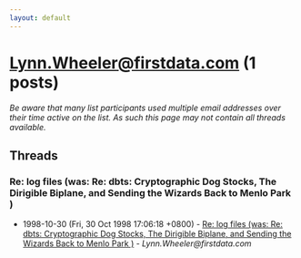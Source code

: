 ```yaml
---
layout: default
---
```


# Lynn.Wheeler@firstdata.com (1 posts)

_Be aware that many list participants used multiple email addresses over their time active on the list. As such this page may not contain all threads available._

## Threads

### Re: log files (was: Re: dbts: Cryptographic Dog Stocks, The Dirigible Biplane, and Sending the Wizards Back to Menlo Park )
+ 1998-10-30 (Fri, 30 Oct 1998 17:06:18 +0800) - [Re: log files (was: Re: dbts: Cryptographic Dog Stocks, The Dirigible Biplane, and Sending the Wizards Back to Menlo Park )](/archive/1998/10/40a985137e7d6ab12d1a7eaaf6fac4251613336bab04badab2ff52186a766a8b) - _Lynn.Wheeler@firstdata.com_


